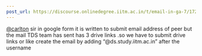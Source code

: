```yaml
---
post_url: https://discourse.onlinedegree.iitm.ac.in/t/email-in-ga-7/172021/1
---
```

[@carlton](/u/carlton) sir in google form it is written to submit email address of peer but the mail TDS team has sent has 3 drive links .so we have to submit drive links or like create the email by adding “@ds.study.iitm.ac.in” after the username
